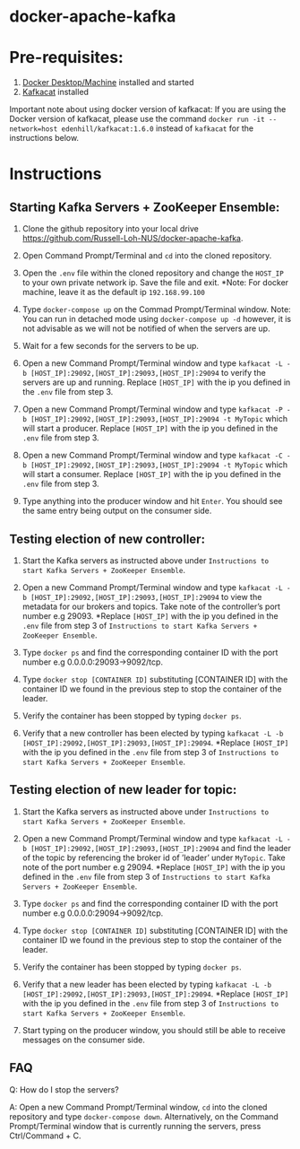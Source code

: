 # docker-apache-kafka

# Pre-requisites:
1.	[Docker Desktop/Machine](https://www.docker.com/products/docker-desktop) installed and started
2.	[Kafkacat](https://github.com/edenhill/kafkacat) installed

Important note about using docker version of kafkacat: 
If you are using the Docker version of kafkacat, please use the command `docker run -it --network=host edenhill/kafkacat:1.6.0` instead of `kafkacat` for the instructions below.

# Instructions
## Starting Kafka Servers + ZooKeeper Ensemble:
1.	Clone the github repository into your local drive
https://github.com/Russell-Loh-NUS/docker-apache-kafka.

2.	Open Command Prompt/Terminal and `cd` into the cloned repository.

3.	Open the `.env` file within the cloned repository and change the `HOST_IP` to your own private network ip. Save the file and exit.
*Note: For docker machine, leave it as the default ip `192.168.99.100`

4.	Type `docker-compose up` on the Commad Prompt/Terminal window. 
Note: You can run in detached mode using `docker-compose up -d` however, it is not advisable as we will not be notified of when the servers are up.

5.	Wait for a few seconds for the servers to be up.

6.	Open a new Command Prompt/Terminal window and type `kafkacat -L -b [HOST_IP]:29092,[HOST_IP]:29093,[HOST_IP]:29094` to verify the servers are up and running. Replace `[HOST_IP]` with the ip you defined in the `.env` file from step 3.

7.	Open a new Command Prompt/Terminal window and type `kafkacat -P -b [HOST_IP]:29092,[HOST_IP]:29093,[HOST_IP]:29094 -t MyTopic` which will start a producer. Replace `[HOST_IP]` with the ip you defined in the `.env` file from step 3.

8.	Open a new Command Prompt/Terminal window and type `kafkacat -C -b [HOST_IP]:29092,[HOST_IP]:29093,[HOST_IP]:29094 -t MyTopic` which will start a consumer. Replace `[HOST_IP]` with the ip you defined in the `.env` file from step 3.

9.	Type anything into the producer window and hit `Enter`. You should see the same entry being output on the consumer side.

## Testing election of new controller:
1.	Start the Kafka servers as instructed above under `Instructions to start Kafka Servers + ZooKeeper Ensemble`.

2.	Open a new Command Prompt/Terminal window and type `kafkacat -L -b [HOST_IP]:29092,[HOST_IP]:29093,[HOST_IP]:29094` to view the metadata for our brokers and topics. Take note of the controller’s port number e.g 29093.
*Replace `[HOST_IP]` with the ip you defined in the `.env` file from step 3 of `Instructions to start Kafka Servers + ZooKeeper Ensemble`.

3.	Type `docker ps` and find the corresponding container ID with the port number e.g 0.0.0.0:29093->9092/tcp.

4.	Type `docker stop [CONTAINER ID]` substituting [CONTAINER ID] with the container ID we found in the previous step to stop the container of the leader.

5.	Verify the container has been stopped by typing `docker ps`.

6.	Verify that a new controller has been elected by typing `kafkacat -L -b [HOST_IP]:29092,[HOST_IP]:29093,[HOST_IP]:29094`.
*Replace `[HOST_IP]` with the ip you defined in the `.env` file from step 3 of `Instructions to start Kafka Servers + ZooKeeper Ensemble`.

## Testing election of new leader for topic:
1.	Start the Kafka servers as instructed above under `Instructions to start Kafka Servers + ZooKeeper Ensemble`.

2.	Open a new Command Prompt/Terminal window and type `kafkacat -L -b [HOST_IP]:29092,[HOST_IP]:29093,[HOST_IP]:29094` and find the leader of the topic by referencing the broker id of ’leader’ under `MyTopic`. Take note of the port number e.g 29094.
*Replace `[HOST_IP]` with the ip you defined in the `.env` file from step 3 of `Instructions to start Kafka Servers + ZooKeeper Ensemble`.

3.	Type `docker ps` and find the corresponding container ID with the port number e.g 0.0.0.0:29094->9092/tcp.

4.	Type `docker stop [CONTAINER ID]` substituting [CONTAINER ID] with the container ID we found in the previous step to stop the container of the leader.
 
5.	Verify the container has been stopped by typing `docker ps`.

6.	Verify that a new leader has been elected by typing `kafkacat -L -b [HOST_IP]:29092,[HOST_IP]:29093,[HOST_IP]:29094`.
*Replace `[HOST_IP]` with the ip you defined in the `.env` file from step 3 of `Instructions to start Kafka Servers + ZooKeeper Ensemble`.

7.	Start typing on the producer window, you should still be able to receive messages on the consumer side.

## FAQ
Q: How do I stop the servers?

A: Open a new Command Prompt/Terminal window, `cd` into the cloned repository and type `docker-compose down`. Alternatively, on the Command Prompt/Terminal window that is currently running the servers, press Ctrl/Command + C.
